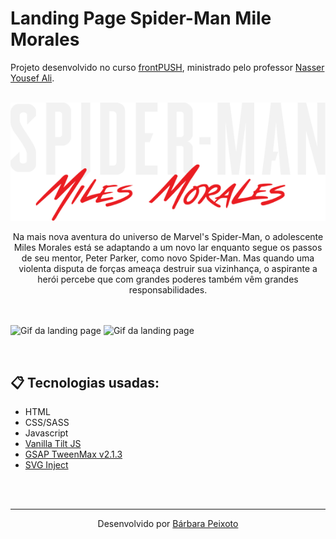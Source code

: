 # Landing Page Spider-Man Mile Morales
<p>Projeto desenvolvido no curso <a href="https://frontpush.club.hotmart.com/t" target="_blank">frontPUSH</a>, ministrado pelo professor <a href="https://nyousefali.com.br/" target="_blank">Nasser Yousef Ali</a>.</p>

<br>
<div align="center">
  <img src="/img/spider-man-text.png">
</div>

<p align="center">Na mais nova aventura do universo de Marvel's Spider-Man, o adolescente Miles Morales está se adaptando a um novo lar enquanto segue os passos de seu mentor, Peter Parker, como novo Spider-Man. Mas quando uma violenta disputa de forças ameaça destruir sua vizinhança, o aspirante a herói percebe que com grandes poderes também vêm grandes responsabilidades.</p>

<br><br>
![Gif da landing page](/spiderman-loader.gif)
![Gif da landing page](/spiderman.gif)

<br>

## 📋 Tecnologias usadas:
- HTML
- CSS/SASS
- Javascript
- <a href="https://micku7zu.github.io/vanilla-tilt.js/" target="_blank">Vanilla Tilt JS</a>
- <a href="https://cdnjs.com/libraries/gsap/2.1.3" target="_blank">GSAP TweenMax v2.1.3</a>
- <a href="https://github.com/iconfu/svg-inject" target="_blank">SVG Inject</a>

<br><br>
<hr>
<p align="center">
  Desenvolvido por <a href="https://github.com/barbarapxto" target="_blank">Bárbara Peixoto</a>
</p>
